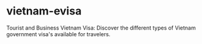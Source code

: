 # vietnam-evisa
Tourist and Business Vietnam Visa:   Discover the different types of Vietnam government visa's available for travelers. 

